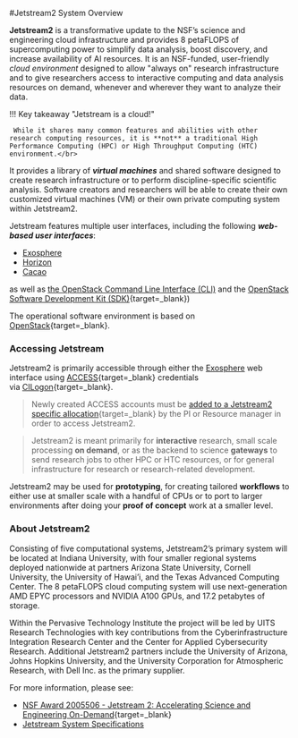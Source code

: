 #Jetstream2 System Overview

**Jetstream2** is a transformative update to the NSF’s science and engineering cloud infrastructure and provides 8 petaFLOPS of supercomputing power to simplify data analysis, boost discovery, and increase availability of AI resources. It is an NSF-funded, user-friendly _cloud environment_ designed to allow "always on" research infrastructure and to give researchers access to interactive computing and data analysis resources on demand, whenever and wherever they want to analyze their data.

!!! Key takeaway "Jetstream is a cloud!"

     While it shares many common features and abilities with other research computing resources, it is **not** a traditional High Performance Computing (HPC) or High Throughput Computing (HTC) environment.</br>

It provides a library of **_virtual machines_** and shared software designed to create research infrastructure or to perform discipline-specific scientific analysis. Software creators and researchers will be able to create their own customized virtual machines (VM) or their own private computing system within Jetstream2.

Jetstream features multiple user interfaces, including the following _**web-based user interfaces**_:

- [Exosphere](../ui/exo/exo.md)
- [Horizon](../ui/horizon/intro.md)
- [Cacao](../ui/cacao/intro.md)

as well as [the OpenStack Command Line Interface (CLI)](../ui/cli/overview.md) and the [OpenStack Software Development Kit (SDK)](https://docs.openstack.org/openstacksdk/latest/){target=_blank})

The operational software environment is based on [OpenStack](https://www.openstack.org/){target=_blank}.

### Accessing Jetstream ###

Jetstream2 is primarily accessible through either the [Exosphere](../ui/exo/exo.md) web interface using [ACCESS](https://access-ci.org/){target=_blank} credentials via [CILogon](https://www.cilogon.org/faq/){target=_blank}.


>Newly created ACCESS accounts must be [added to a Jetstream2 specific allocation](https://allocations.access-ci.org/user_management){target=_blank} by the PI or Resource manager in order to access Jetstream2.

>Jetstream2 is meant primarily for **interactive** research, small scale processing **on demand**, or as the backend to science **gateways** to send research jobs to other HPC or HTC resources, or for general infrastructure for research or research-related development.

Jetstream2 may be used for **prototyping**, for creating tailored **workflows** to either use at smaller scale with a handful of CPUs or to port to larger environments after doing your **proof of concept** work at a smaller level.

### About Jetstream2 ###

Consisting of five computational systems, Jetstream2’s primary system will be located at Indiana University, with four smaller regional systems deployed nationwide at partners Arizona State University, Cornell University, the University of Hawai’i, and the Texas Advanced Computing Center. The 8 petaFLOPS cloud computing system will use next-generation AMD EPYC processors and NVIDIA A100 GPUs, and 17.2 petabytes of storage.

Within the Pervasive Technology Institute the project will be led by UITS Research Technologies with key contributions from the Cyberinfrastructure Integration Research Center and the Center for Applied Cybersecurity Research. Additional Jetstream2 partners include the University of Arizona, Johns Hopkins University, and the University Corporation for Atmospheric Research, with Dell Inc. as the primary supplier.

For more information, please see:

* [NSF Award 2005506 - Jetstream 2: Accelerating Science and Engineering On-Demand](https://www.nsf.gov/awardsearch/showAward?AWD_ID=2005506){target=_blank}
* [Jetstream System Specifications](config.md)
